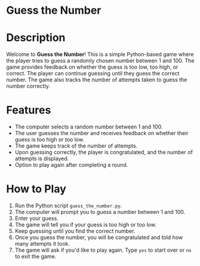 # Guess the Number
# Description
Welcome to **Guess the Number**! This is a simple Python-based game where the player tries to guess a randomly chosen number between 1 and 100. 
The game provides feedback on whether the guess is too low, too high, or correct. 
The player can continue guessing until they guess the correct number. 
The game also tracks the number of attempts taken to guess the number correctly.
# Features
- The computer selects a random number between 1 and 100.
- The user guesses the number and receives feedback on whether their guess is too high or too low.
- The game keeps track of the number of attempts.
- Upon guessing correctly, the player is congratulated, and the number of attempts is displayed.
- Option to play again after completing a round.
# How to Play
1. Run the Python script `guess_the_number.py`.
2. The computer will prompt you to guess a number between 1 and 100.
3. Enter your guess.
4. The game will tell you if your guess is too high or too low.
5. Keep guessing until you find the correct number.
6. Once you guess the number, you will be congratulated and told how many attempts it took.
7. The game will ask if you'd like to play again. Type `yes` to start over or `no` to exit the game.
